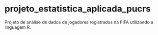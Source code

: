 # projeto_estatistica_aplicada_pucrs
Projeto de análise de dados de jogadores registrados na FIFA utilizando a linguagem R.
